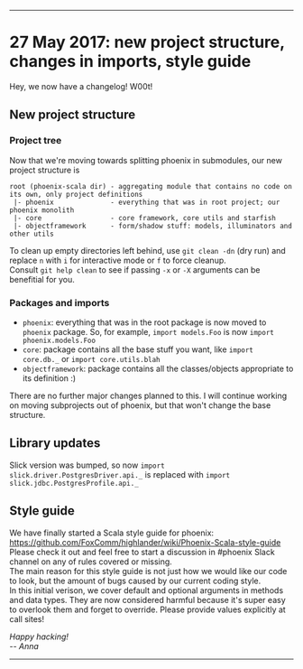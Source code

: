 -----

# 27 May 2017: new project structure, changes in imports, style guide
Hey, we now have a changelog! W00t!

## New project structure

### Project tree
Now that we're moving towards splitting phoenix in submodules, our new project structure is
```
root (phoenix-scala dir) - aggregating module that contains no code on its own, only project definitions
 |- phoenix              - everything that was in root project; our phoenix monolith
 |- core                 - core framework, core utils and starfish
 |- objectframework      - form/shadow stuff: models, illuminators and other utils
```

To clean up empty directories left behind, use `git clean -dn` (dry run) and replace `n` with `i` for interactive mode or `f` to force cleanup.    
Consult `git help clean` to see if passing `-x` or `-X` arguments can be benefitial for you.

### Packages and imports
- `phoenix`: everything that was in the root package is now moved to `phoenix` package. So, for example, `import models.Foo` is now `import phoenix.models.Foo`
- `core`: package contains all the base stuff you want, like `import core.db._` or `import core.utils.blah`
- `objectframework`: package contains all the classes/objects appropriate to its definition :)

There are no further major changes planned to this. I will continue working on moving subprojects out of phoenix, but that won't change the base structure.

## Library updates
Slick version was bumped, so now `import slick.driver.PostgresDriver.api._` is replaced with `import slick.jdbc.PostgresProfile.api._`

## Style guide
We have finally started a Scala style guide for phoenix: https://github.com/FoxComm/highlander/wiki/Phoenix-Scala-style-guide    
Please check it out and feel free to start a discussion in #phoenix Slack channel on any of rules covered or missing.    
The main reason for this style guide is not just how we would like our code to look, but the amount of bugs caused by our current coding style.    
In this initial verison, we cover default and optional arguments in methods and data types. They are now considered harmful because it's super easy to overlook them and forget to override. Please provide values explicitly at call sites!

_Happy hacking!    
-- Anna_

-----
